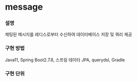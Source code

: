 # message

### 설명 
채팅된 메시지를 레디스로부터 수신하여 데이터베이스 저장 및 쿼리 제공

### 구현 방법 
Java11, Spring Boot2.7.8, 스프링 데이타 JPA, querydsl, Gradle

### 구현 단위


